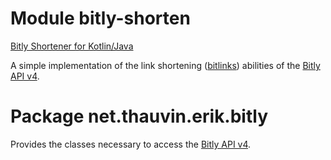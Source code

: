 # Module bitly-shorten

[Bitly Shortener for Kotlin/Java](https://github.com/ethauvin/bitly-shorten)

A simple implementation of the link shortening ([bitlinks](https://dev.bitly.com/v4/#tag/Bitlinks)) abilities of the [Bitly API v4](https://dev.bitly.com/v4).

# Package net.thauvin.erik.bitly

Provides the classes necessary to access the [Bitly API v4](https://dev.bitly.com/v4).
